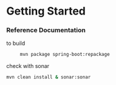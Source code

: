 # Getting Started

### Reference Documentation
to build 
```bash
	 mvn package spring-boot:repackage
```

check with sonar
```bash
mvn clean install & sonar:sonar

```

